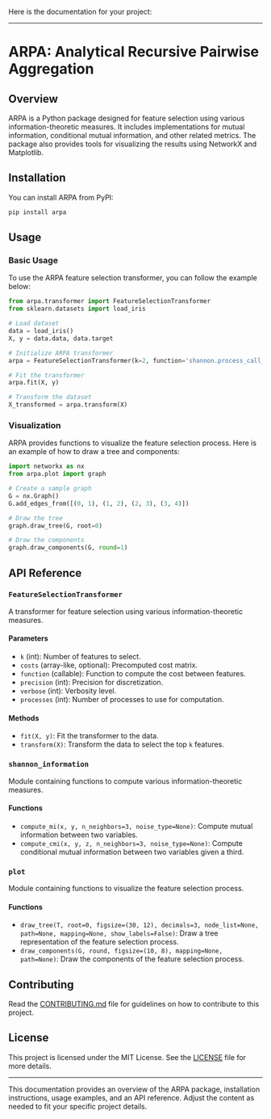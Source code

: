 Here is the documentation for your project:

---

# ARPA: Analytical Recursive Pairwise Aggregation

## Overview

ARPA is a Python package designed for feature selection using various information-theoretic measures. It includes implementations for mutual information, conditional mutual information, and other related metrics. The package also provides tools for visualizing the results using NetworkX and Matplotlib.

## Installation

You can install ARPA from PyPI:

```bash
pip install arpa
```

## Usage

### Basic Usage

To use the ARPA feature selection transformer, you can follow the example below:

```python
from arpa.transformer import FeatureSelectionTransformer
from sklearn.datasets import load_iris

# Load dataset
data = load_iris()
X, y = data.data, data.target

# Initialize ARPA transformer
arpa = FeatureSelectionTransformer(k=2, function='shannon.process_call_corrcoef')

# Fit the transformer
arpa.fit(X, y)

# Transform the dataset
X_transformed = arpa.transform(X)
```

### Visualization

ARPA provides functions to visualize the feature selection process. Here is an example of how to draw a tree and components:

```python
import networkx as nx
from arpa.plot import graph

# Create a sample graph
G = nx.Graph()
G.add_edges_from([(0, 1), (1, 2), (2, 3), (3, 4)])

# Draw the tree
graph.draw_tree(G, root=0)

# Draw the components
graph.draw_components(G, round=1)
```

## API Reference

### `FeatureSelectionTransformer`

A transformer for feature selection using various information-theoretic measures.

#### Parameters

- `k` (int): Number of features to select.
- `costs` (array-like, optional): Precomputed cost matrix.
- `function` (callable): Function to compute the cost between features.
- `precision` (int): Precision for discretization.
- `verbose` (int): Verbosity level.
- `processes` (int): Number of processes to use for computation.

#### Methods

- `fit(X, y)`: Fit the transformer to the data.
- `transform(X)`: Transform the data to select the top `k` features.

### `shannon_information`

Module containing functions to compute various information-theoretic measures.

#### Functions

- `compute_mi(x, y, n_neighbors=3, noise_type=None)`: Compute mutual information between two variables.
- `compute_cmi(x, y, z, n_neighbors=3, noise_type=None)`: Compute conditional mutual information between two variables given a third.

### `plot`

Module containing functions to visualize the feature selection process.

#### Functions

- `draw_tree(T, root=0, figsize=(30, 12), decimals=3, node_list=None, path=None, mapping=None, show_labels=False)`: Draw a tree representation of the feature selection process.
- `draw_components(G, round, figsize=(10, 8), mapping=None, path=None)`: Draw the components of the feature selection process.

## Contributing

Read the [CONTRIBUTING.md](CONTRIBUTING.md) file for guidelines on how to contribute to this project.

## License

This project is licensed under the MIT License. See the [LICENSE](LICENSE) file for more details.

---

This documentation provides an overview of the ARPA package, installation instructions, usage examples, and an API reference. Adjust the content as needed to fit your specific project details.